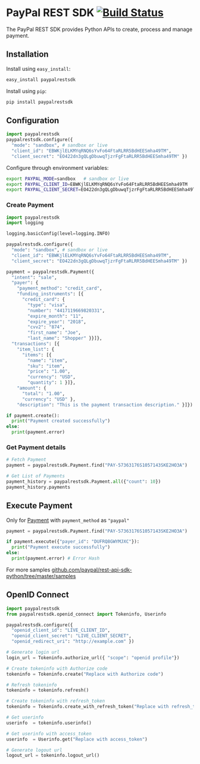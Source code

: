 # PayPal REST SDK [![Build Status](https://travis-ci.org/paypal/rest-api-sdk-python.png?branch=master)](https://travis-ci.org/paypal/rest-api-sdk-python)

The PayPal REST SDK provides Python APIs to create, process and manage payment.

## Installation

Install using `easy_install`:

```sh
easy_install paypalrestsdk
```

Install using `pip`:

```sh
pip install paypalrestsdk
```

## Configuration

```python
import paypalrestsdk
paypalrestsdk.configure({
  "mode": "sandbox", # sandbox or live
  "client_id": "EBWKjlELKMYqRNQ6sYvFo64FtaRLRR5BdHEESmha49TM",
  "client_secret": "EO422dn3gQLgDbuwqTjzrFgFtaRLRR5BdHEESmha49TM" })
```

Configure through environment variables:

```sh
export PAYPAL_MODE=sandbox   # sandbox or live
export PAYPAL_CLIENT_ID=EBWKjlELKMYqRNQ6sYvFo64FtaRLRR5BdHEESmha49TM
export PAYPAL_CLIENT_SECRET=EO422dn3gQLgDbuwqTjzrFgFtaRLRR5BdHEESmha49TM
```

### Create Payment

```python
import paypalrestsdk
import logging

logging.basicConfig(level=logging.INFO)

paypalrestsdk.configure({
  "mode": "sandbox", # sandbox or live
  "client_id": "EBWKjlELKMYqRNQ6sYvFo64FtaRLRR5BdHEESmha49TM",
  "client_secret": "EO422dn3gQLgDbuwqTjzrFgFtaRLRR5BdHEESmha49TM" })

payment = paypalrestsdk.Payment({
  "intent": "sale",
  "payer": {
    "payment_method": "credit_card",
    "funding_instruments": [{
      "credit_card": {
        "type": "visa",
        "number": "4417119669820331",
        "expire_month": "11",
        "expire_year": "2018",
        "cvv2": "874",
        "first_name": "Joe",
        "last_name": "Shopper" }}]},
  "transactions": [{
    "item_list": {
      "items": [{
        "name": "item",
        "sku": "item",
        "price": "1.00",
        "currency": "USD",
        "quantity": 1 }]},
    "amount": {
      "total": "1.00",
      "currency": "USD" },
    "description": "This is the payment transaction description." }]})

if payment.create():
  print("Payment created successfully")
else:
  print(payment.error)
```

### Get Payment details

```python
# Fetch Payment
payment = paypalrestsdk.Payment.find("PAY-57363176S1057143SKE2HO3A")

# Get List of Payments
payment_history = paypalrestsdk.Payment.all({"count": 10})
payment_history.payments
```

## Execute Payment

Only for [Payment](https://github.com/paypal/rest-api-sdk-python/blob/master/samples/payment/create_with_paypal.py) with `payment_method` as `"paypal"`

```python
payment = paypalrestsdk.Payment.find("PAY-57363176S1057143SKE2HO3A")

if payment.execute({"payer_id": "DUFRQ8GWYMJXC"}):
  print("Payment execute successfully")
else:
  print(payment.error) # Error Hash
```

For more samples [github.com/paypal/rest-api-sdk-python/tree/master/samples](https://github.com/paypal/rest-api-sdk-python/tree/master/samples)


## OpenID Connect

```python
import paypalrestsdk
from paypalrestsdk.openid_connect import Tokeninfo, Userinfo

paypalrestsdk.configure({
  "openid_client_id": "LIVE_CLIENT_ID",
  "openid_client_secret": "LIVE_CLIENT_SECRET",
  "openid_redirect_uri": "http://example.com" })

# Generate login url
login_url = Tokeninfo.authorize_url({ "scope": "openid profile"})

# Create tokeninfo with Authorize code
tokeninfo = Tokeninfo.create("Replace with Authorize code")

# Refresh tokeninfo
tokeninfo = tokeninfo.refresh()

# Create tokeninfo with refresh_token
tokeninfo = Tokeninfo.create_with_refresh_token("Replace with refresh_token")

# Get userinfo
userinfo  = tokeninfo.userinfo()

# Get userinfo with access_token
userinfo  = Userinfo.get("Replace with access_token")

# Generate logout url
logout_url = tokeninfo.logout_url()
```
